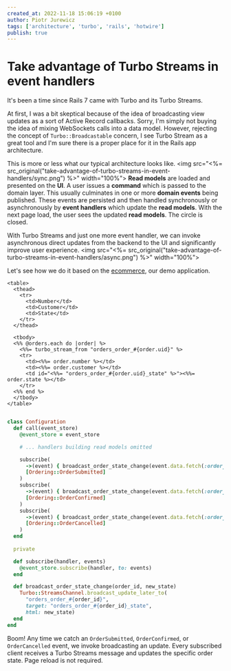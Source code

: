 ```yaml
---
created_at: 2022-11-18 15:06:19 +0100
author: Piotr Jurewicz
tags: ['architecture', 'turbo', 'rails', 'hotwire']
publish: true
---
```


# Take advantage of Turbo Streams in event handlers
It's been a time since Rails 7 came with Turbo and its Turbo Streams.

At first, I was a bit skeptical because of the idea of broadcasting view updates as a sort of Active Record callbacks.
Sorry, I'm simply not buying the idea of mixing WebSockets calls into a data model.
However, rejecting the concept of `Turbo::Broadcastable` concern, I see Turbo Stream as a great tool and I'm sure there is a proper place for it in the Rails app architecture.

<!-- more -->

This is more or less what our typical architecture looks like.
    <img src="<%= src_original("take-advantage-of-turbo-streams-in-event-handlers/sync.png") %>" width="100%">
**Read models** are loaded and presented on the **UI**. A user issues a **command** which is passed to the domain layer. This usually culminates in one or more **domain events** being published.
These events are persisted and then handled synchronously or asynchronously by **event handlers** which update the **read models**. With the next page load, the user sees the updated **read models**. The circle is closed.

With Turbo Streams and just one more event handler, we can invoke asynchronous direct updates from the backend to the UI and significantly improve user experience.
<img src="<%= src_original("take-advantage-of-turbo-streams-in-event-handlers/async.png") %>" width="100%">

Let's see how we do it based on the [ecommerce](https://github.com/RailsEventStore/ecommerce/), our demo application.

```html+erb
<table>
  <thead>
    <tr>
      <td>Number</td>
      <td>Customer</td>
      <td>State</td>
    </tr>
  </thead>

  <tbody>
  <%% @orders.each do |order| %>
    <%%= turbo_stream_from "orders_order_#{order.uid}" %>
    <tr>
      <td><%%= order.number %></td>
      <td><%%= order.customer %></td>
      <td id="<%%= "orders_order_#{order.uid}_state" %>"><%%= order.state %></td>
    </tr>
  <%% end %>
  </tbody>
</table>
```

```ruby

class Configuration
  def call(event_store)
    @event_store = event_store

    # ... handlers building read models omitted

    subscribe(
      ->(event) { broadcast_order_state_change(event.data.fetch(:order_id), 'Submitted') },
      [Ordering::OrderSubmitted]
    )
    subscribe(
      ->(event) { broadcast_order_state_change(event.data.fetch(:order_id), "Paid") },
      [Ordering::OrderConfirmed]
    )
    subscribe(
      ->(event) { broadcast_order_state_change(event.data.fetch(:order_id), "Cancelled") },
      [Ordering::OrderCancelled]
    )
  end
  
  private

  def subscribe(handler, events)
    @event_store.subscribe(handler, to: events)
  end

  def broadcast_order_state_change(order_id, new_state)
    Turbo::StreamsChannel.broadcast_update_later_to(
      "orders_order_#{order_id}",
      target: "orders_order_#{order_id}_state",
      html: new_state)
  end
end
```

Boom! Any time we catch an `OrderSubmitted`, `OrderConfirmed`, or `OrderCancelled` event, we invoke broadcasting an update. Every subscribed client receives a Turbo Streams message and updates the specific order state. Page reload is not required.
